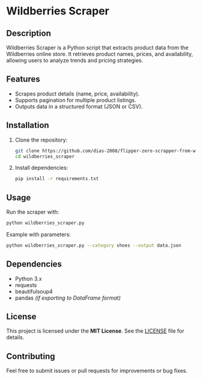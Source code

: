 # Wildberries Scraper

## Description
Wildberries Scraper is a Python script that extracts product data from the Wildberries online store. It retrieves product names, prices, and availability, allowing users to analyze trends and pricing strategies.

## Features
- Scrapes product details (name, price, availability).  
- Supports pagination for multiple product listings.  
- Outputs data in a structured format (JSON or CSV).  

## Installation
1. Clone the repository:  
   ```bash
   git clone https://github.com/dias-2008/flipper-zero-scrapper-from-wildberries.git
   cd wildberries_scraper
   ```
2. Install dependencies:  
   ```bash
   pip install -r requirements.txt
   ```

## Usage
Run the scraper with:  
```bash
python wildberries_scraper.py
```
Example with parameters:  
```bash
python wildberries_scraper.py --category shoes --output data.json
```

## Dependencies
- Python 3.x  
- requests  
- beautifulsoup4  
- pandas *(if exporting to DataFrame format)*  

## License
This project is licensed under the **MIT License**. See the [LICENSE](LICENSE) file for details.

## Contributing
Feel free to submit issues or pull requests for improvements or bug fixes.

